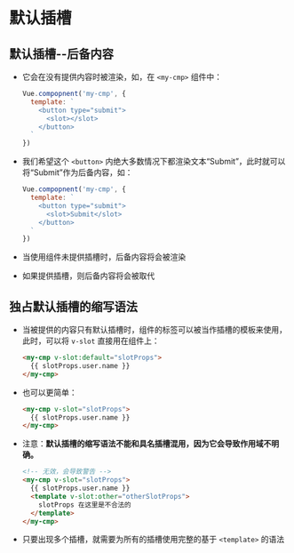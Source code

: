 # 默认插槽

## 默认插槽--后备内容

+ 它会在没有提供内容时被渲染，如，在 `<my-cmp>` 组件中：

  ```js
  Vue.compopnent('my-cmp', {
    template: `
      <button type="submit">
        <slot></slot>
      </button>
    `
  })
  ```

+ 我们希望这个 `<button>` 内绝大多数情况下都渲染文本“Submit”，此时就可以将“Submit”作为后备内容，如：

  ```js
  Vue.compopnent('my-cmp', {
    template: `
      <button type="submit">
        <slot>Submit</slot>
      </button>
    `
  })
  ```

+ 当使用组件未提供插槽时，后备内容将会被渲染

+ 如果提供插槽，则后备内容将会被取代

## 独占默认插槽的缩写语法

+ 当被提供的内容只有默认插槽时，组件的标签可以被当作插槽的模板来使用，此时，可以将 `v-slot` 直接用在组件上：

  ```html
  <my-cmp v-slot:default="slotProps">
    {{ slotProps.user.name }}
  </my-cmp>
  ```

+ 也可以更简单：

  ```html
  <my-cmp v-slot="slotProps">
    {{ slotProps.user.name }}
  </my-cmp>
  ```

+ 注意：**默认插槽的缩写语法不能和具名插槽混用，因为它会导致作用域不明确。**

  ```html
  <!-- 无效，会导致警告 -->
  <my-cmp v-slot="slotProps">
    {{ slotProps.user.name }}
    <template v-slot:other="otherSlotProps">
      slotProps 在这里是不合法的
    </template>
  </my-cmp>
  ```

+ 只要出现多个插槽，就需要为所有的插槽使用完整的基于 `<template>` 的语法
